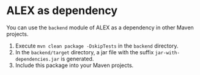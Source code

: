 # ALEX as dependency

You can use the `backend` module of ALEX as a dependency in other Maven projects.

1. Execute `mvn clean package -DskipTests` in the `backend` directory.
2. In the `backend/target` directory, a jar file with the suffix `jar-with-dependencies.jar` is generated.
3. Include this package into your Maven projects.
